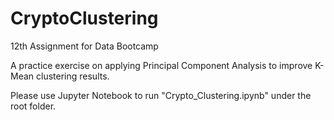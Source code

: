 # CryptoClustering
12th Assignment for Data Bootcamp

A practice exercise on applying Principal Component Analysis to improve K-Mean clustering results.

Please use Jupyter Notebook to run "Crypto_Clustering.ipynb" under the root folder.
